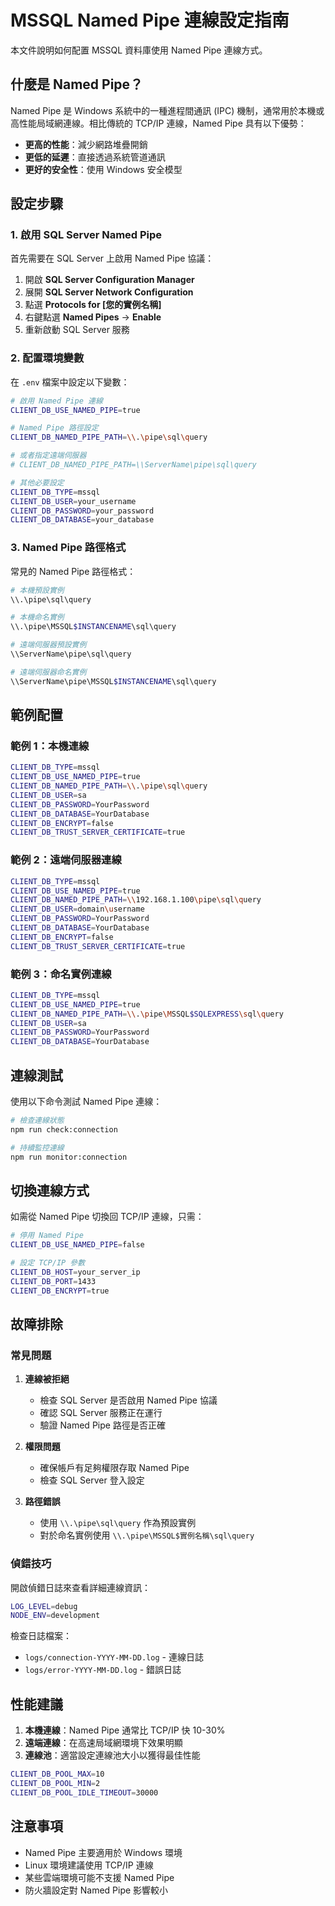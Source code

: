 # MSSQL Named Pipe 連線設定指南

本文件說明如何配置 MSSQL 資料庫使用 Named Pipe 連線方式。

## 什麼是 Named Pipe？

Named Pipe 是 Windows 系統中的一種進程間通訊 (IPC) 機制，通常用於本機或高性能局域網連線。相比傳統的 TCP/IP 連線，Named Pipe 具有以下優勢：

- **更高的性能**：減少網路堆疊開銷
- **更低的延遲**：直接透過系統管道通訊
- **更好的安全性**：使用 Windows 安全模型

## 設定步驟

### 1. 啟用 SQL Server Named Pipe

首先需要在 SQL Server 上啟用 Named Pipe 協議：

1. 開啟 **SQL Server Configuration Manager**
2. 展開 **SQL Server Network Configuration**
3. 點選 **Protocols for [您的實例名稱]**
4. 右鍵點選 **Named Pipes** → **Enable**
5. 重新啟動 SQL Server 服務

### 2. 配置環境變數

在 `.env` 檔案中設定以下變數：

```bash
# 啟用 Named Pipe 連線
CLIENT_DB_USE_NAMED_PIPE=true

# Named Pipe 路徑設定
CLIENT_DB_NAMED_PIPE_PATH=\\.\pipe\sql\query

# 或者指定遠端伺服器
# CLIENT_DB_NAMED_PIPE_PATH=\\ServerName\pipe\sql\query

# 其他必要設定
CLIENT_DB_TYPE=mssql
CLIENT_DB_USER=your_username
CLIENT_DB_PASSWORD=your_password
CLIENT_DB_DATABASE=your_database
```

### 3. Named Pipe 路徑格式

常見的 Named Pipe 路徑格式：

```bash
# 本機預設實例
\\.\pipe\sql\query

# 本機命名實例
\\.\pipe\MSSQL$INSTANCENAME\sql\query

# 遠端伺服器預設實例
\\ServerName\pipe\sql\query

# 遠端伺服器命名實例
\\ServerName\pipe\MSSQL$INSTANCENAME\sql\query
```

## 範例配置

### 範例 1：本機連線

```bash
CLIENT_DB_TYPE=mssql
CLIENT_DB_USE_NAMED_PIPE=true
CLIENT_DB_NAMED_PIPE_PATH=\\.\pipe\sql\query
CLIENT_DB_USER=sa
CLIENT_DB_PASSWORD=YourPassword
CLIENT_DB_DATABASE=YourDatabase
CLIENT_DB_ENCRYPT=false
CLIENT_DB_TRUST_SERVER_CERTIFICATE=true
```

### 範例 2：遠端伺服器連線

```bash
CLIENT_DB_TYPE=mssql
CLIENT_DB_USE_NAMED_PIPE=true
CLIENT_DB_NAMED_PIPE_PATH=\\192.168.1.100\pipe\sql\query
CLIENT_DB_USER=domain\username
CLIENT_DB_PASSWORD=YourPassword
CLIENT_DB_DATABASE=YourDatabase
CLIENT_DB_ENCRYPT=false
CLIENT_DB_TRUST_SERVER_CERTIFICATE=true
```

### 範例 3：命名實例連線

```bash
CLIENT_DB_TYPE=mssql
CLIENT_DB_USE_NAMED_PIPE=true
CLIENT_DB_NAMED_PIPE_PATH=\\.\pipe\MSSQL$SQLEXPRESS\sql\query
CLIENT_DB_USER=sa
CLIENT_DB_PASSWORD=YourPassword
CLIENT_DB_DATABASE=YourDatabase
```

## 連線測試

使用以下命令測試 Named Pipe 連線：

```bash
# 檢查連線狀態
npm run check:connection

# 持續監控連線
npm run monitor:connection
```

## 切換連線方式

如需從 Named Pipe 切換回 TCP/IP 連線，只需：

```bash
# 停用 Named Pipe
CLIENT_DB_USE_NAMED_PIPE=false

# 設定 TCP/IP 參數
CLIENT_DB_HOST=your_server_ip
CLIENT_DB_PORT=1433
CLIENT_DB_ENCRYPT=true
```

## 故障排除

### 常見問題

1. **連線被拒絕**
   - 檢查 SQL Server 是否啟用 Named Pipe 協議
   - 確認 SQL Server 服務正在運行
   - 驗證 Named Pipe 路徑是否正確

2. **權限問題**
   - 確保帳戶有足夠權限存取 Named Pipe
   - 檢查 SQL Server 登入設定

3. **路徑錯誤**
   - 使用 `\\.\pipe\sql\query` 作為預設實例
   - 對於命名實例使用 `\\.\pipe\MSSQL$實例名稱\sql\query`

### 偵錯技巧

開啟偵錯日誌來查看詳細連線資訊：

```bash
LOG_LEVEL=debug
NODE_ENV=development
```

檢查日誌檔案：
- `logs/connection-YYYY-MM-DD.log` - 連線日誌
- `logs/error-YYYY-MM-DD.log` - 錯誤日誌

## 性能建議

1. **本機連線**：Named Pipe 通常比 TCP/IP 快 10-30%
2. **遠端連線**：在高速局域網環境下效果明顯
3. **連線池**：適當設定連線池大小以獲得最佳性能

```bash
CLIENT_DB_POOL_MAX=10
CLIENT_DB_POOL_MIN=2
CLIENT_DB_POOL_IDLE_TIMEOUT=30000
```

## 注意事項

- Named Pipe 主要適用於 Windows 環境
- Linux 環境建議使用 TCP/IP 連線
- 某些雲端環境可能不支援 Named Pipe
- 防火牆設定對 Named Pipe 影響較小 
